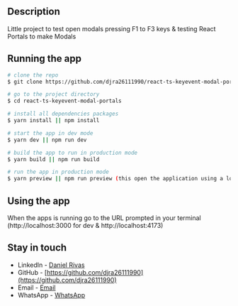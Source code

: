 ## Description

Little project to test open modals pressing F1 to F3 keys & testing React Portals to make Modals

## Running the app

```bash
# clone the repo
$ git clone https://github.com/djra26111990/react-ts-keyevent-modal-portals.git

# go to the project directory
$ cd react-ts-keyevent-modal-portals

# install all dependencies packages
$ yarn install || npm install

# start the app in dev mode
$ yarn dev || npm run dev

# build the app to run in production mode
$ yarn build || npm run build

# run the app in production mode
$ yarn preview || npm run preview (this open the application using a local web static server)
```

## Using the app
When the apps is running go to the URL prompted in your terminal 
(http://localhost:3000 for dev & http://localhost:4173)


## Stay in touch

- LinkedIn - [Daniel Rivas](https://www.linkedin.com/in/daniel-jos%C3%A9-rivas-aguilar/)
- GitHub - [https://github.com/djra26111990](https://github.com/djra26111990)
- Email - [Email](mailto://djra26111990@gmail.com)
- WhatsApp - [WhatsApp](https://api.whatsapp.com/send?phone=593959934473&text=Hola%2C%20Daniel!%20me%20gustaria%20estar%20en%20contacto%20contigo!)